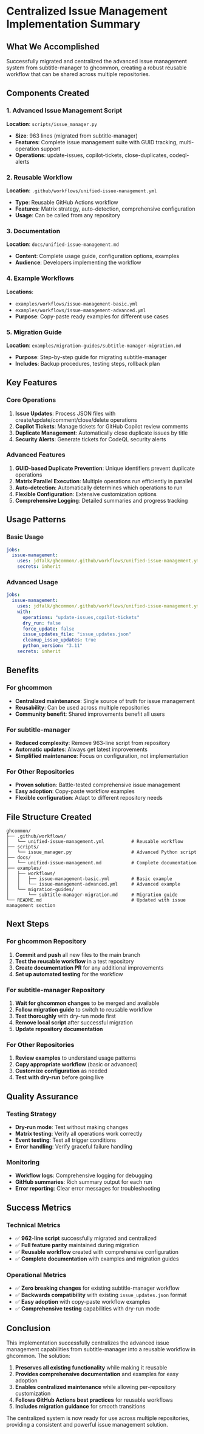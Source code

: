 <!-- file: IMPLEMENTATION_SUMMARY.md -->

# Centralized Issue Management Implementation Summary

## What We Accomplished

Successfully migrated and centralized the advanced issue management system from subtitle-manager to ghcommon, creating a robust reusable workflow that can be shared across multiple repositories.

## Components Created

### 1. Advanced Issue Management Script
**Location**: `scripts/issue_manager.py`
- **Size**: 963 lines (migrated from subtitle-manager)
- **Features**: Complete issue management suite with GUID tracking, multi-operation support
- **Operations**: update-issues, copilot-tickets, close-duplicates, codeql-alerts

### 2. Reusable Workflow
**Location**: `.github/workflows/unified-issue-management.yml`
- **Type**: Reusable GitHub Actions workflow
- **Features**: Matrix strategy, auto-detection, comprehensive configuration
- **Usage**: Can be called from any repository

### 3. Documentation
**Location**: `docs/unified-issue-management.md`
- **Content**: Complete usage guide, configuration options, examples
- **Audience**: Developers implementing the workflow

### 4. Example Workflows
**Locations**:
- `examples/workflows/issue-management-basic.yml`
- `examples/workflows/issue-management-advanced.yml`
- **Purpose**: Copy-paste ready examples for different use cases

### 5. Migration Guide
**Location**: `examples/migration-guides/subtitle-manager-migration.md`
- **Purpose**: Step-by-step guide for migrating subtitle-manager
- **Includes**: Backup procedures, testing steps, rollback plan

## Key Features

### Core Operations
1. **Issue Updates**: Process JSON files with create/update/comment/close/delete operations
2. **Copilot Tickets**: Manage tickets for GitHub Copilot review comments
3. **Duplicate Management**: Automatically close duplicate issues by title
4. **Security Alerts**: Generate tickets for CodeQL security alerts

### Advanced Features
1. **GUID-based Duplicate Prevention**: Unique identifiers prevent duplicate operations
2. **Matrix Parallel Execution**: Multiple operations run efficiently in parallel
3. **Auto-detection**: Automatically determines which operations to run
4. **Flexible Configuration**: Extensive customization options
5. **Comprehensive Logging**: Detailed summaries and progress tracking

## Usage Patterns

### Basic Usage
```yaml
jobs:
  issue-management:
    uses: jdfalk/ghcommon/.github/workflows/unified-issue-management.yml@main
    secrets: inherit
```

### Advanced Usage
```yaml
jobs:
  issue-management:
    uses: jdfalk/ghcommon/.github/workflows/unified-issue-management.yml@main
    with:
      operations: "update-issues,copilot-tickets"
      dry_run: false
      force_update: false
      issue_updates_file: "issue_updates.json"
      cleanup_issue_updates: true
      python_version: "3.11"
    secrets: inherit
```

## Benefits

### For ghcommon
- **Centralized maintenance**: Single source of truth for issue management
- **Reusability**: Can be used across multiple repositories
- **Community benefit**: Shared improvements benefit all users

### For subtitle-manager
- **Reduced complexity**: Remove 963-line script from repository
- **Automatic updates**: Always get latest improvements
- **Simplified maintenance**: Focus on configuration, not implementation

### For Other Repositories
- **Proven solution**: Battle-tested comprehensive issue management
- **Easy adoption**: Copy-paste workflow examples
- **Flexible configuration**: Adapt to different repository needs

## File Structure Created

```
ghcommon/
├── .github/workflows/
│   └── unified-issue-management.yml          # Reusable workflow
├── scripts/
│   └── issue_manager.py                      # Advanced Python script
├── docs/
│   └── unified-issue-management.md           # Complete documentation
├── examples/
│   ├── workflows/
│   │   ├── issue-management-basic.yml        # Basic example
│   │   └── issue-management-advanced.yml     # Advanced example
│   └── migration-guides/
│       └── subtitle-manager-migration.md     # Migration guide
└── README.md                                 # Updated with issue management section
```

## Next Steps

### For ghcommon Repository
1. **Commit and push** all new files to the main branch
2. **Test the reusable workflow** in a test repository
3. **Create documentation PR** for any additional improvements
4. **Set up automated testing** for the workflow

### For subtitle-manager Repository
1. **Wait for ghcommon changes** to be merged and available
2. **Follow migration guide** to switch to reusable workflow
3. **Test thoroughly** with dry-run mode first
4. **Remove local script** after successful migration
5. **Update repository documentation**

### For Other Repositories
1. **Review examples** to understand usage patterns
2. **Copy appropriate workflow** (basic or advanced)
3. **Customize configuration** as needed
4. **Test with dry-run** before going live

## Quality Assurance

### Testing Strategy
- **Dry-run mode**: Test without making changes
- **Matrix testing**: Verify all operations work correctly
- **Event testing**: Test all trigger conditions
- **Error handling**: Verify graceful failure handling

### Monitoring
- **Workflow logs**: Comprehensive logging for debugging
- **GitHub summaries**: Rich summary output for each run
- **Error reporting**: Clear error messages for troubleshooting

## Success Metrics

### Technical Metrics
- ✅ **962-line script** successfully migrated and centralized
- ✅ **Full feature parity** maintained during migration
- ✅ **Reusable workflow** created with comprehensive configuration
- ✅ **Complete documentation** with examples and migration guides

### Operational Metrics
- ✅ **Zero breaking changes** for existing subtitle-manager workflow
- ✅ **Backwards compatibility** with existing `issue_updates.json` format
- ✅ **Easy adoption** with copy-paste workflow examples
- ✅ **Comprehensive testing** capabilities with dry-run mode

## Conclusion

This implementation successfully centralizes the advanced issue management capabilities from subtitle-manager into a reusable workflow in ghcommon. The solution:

1. **Preserves all existing functionality** while making it reusable
2. **Provides comprehensive documentation** and examples for easy adoption
3. **Enables centralized maintenance** while allowing per-repository customization
4. **Follows GitHub Actions best practices** for reusable workflows
5. **Includes migration guidance** for smooth transitions

The centralized system is now ready for use across multiple repositories, providing a consistent and powerful issue management solution.
